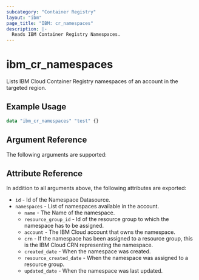 ```yaml
---
subcategory: "Container Registry"
layout: "ibm"
page_title: "IBM: cr_namespaces"
description: |-
  Reads IBM Container Registry Namespaces.
---
```


# ibm\_cr_namespaces

Lists IBM Cloud Container Registry namespaces of an account in the targeted region.

## Example Usage

```terraform
data "ibm_cr_namespaces" "test" {}

```

## Argument Reference

The following arguments are supported:

## Attribute Reference

In addition to all arguments above, the following attributes are exported:

* `id` - Id of the Namespace Datasource.
* `namespaces` - List of namespaces available in the account.
    * `name` - The Name of the namespace.
    * `resource_group_id` -  Id of the resource group to which the namespace has to be assigned.
    * `account` - The IBM Cloud account that owns the namespace.
    * `crn` - If the namespace has been assigned to a resource group, this is the IBM Cloud CRN representing the namespace.
    * `created_date` - When the namespace was created.
    * `resource_created_date` - When the namespace was assigned to a resource group.
    * `updated_date` - When the namespace was last updated.
